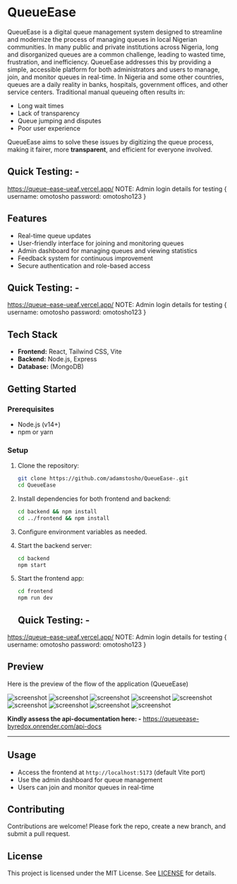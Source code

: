 # QueueEase
QueueEase is a digital queue management system designed to streamline and modernize the process of managing queues in local Nigerian communities. In many public and private institutions across Nigeria, long and disorganized queues are a common challenge, leading to wasted time, frustration, and inefficiency. QueueEase addresses this by providing a simple, accessible platform for both administrators and users to manage, join, and monitor queues in real-time.
In Nigeria and some other countries, queues are a daily reality in banks, hospitals, government offices, and other service centers. Traditional manual queueing often results in:
- Long wait times
- Lack of transparency
- Queue jumping and disputes
- Poor user experience

QueueEase aims to solve these issues by digitizing the queue process, making it fairer, more **transparent**, and efficient for everyone involved.

## **Quick Testing: -**
https://queue-ease-ueaf.vercel.app/
NOTE: Admin login details for testing {
   username: omotosho
   password: omotosho123
}

## Features
- Real-time queue updates
- User-friendly interface for joining and monitoring queues
- Admin dashboard for managing queues and viewing statistics
- Feedback system for continuous improvement
- Secure authentication and role-based access

## **Quick Testing: -**
https://queue-ease-ueaf.vercel.app/
NOTE: Admin login details for testing {
   username: omotosho
   password: omotosho123
}

## Tech Stack
- **Frontend:** React, Tailwind CSS, Vite
- **Backend:** Node.js, Express
- **Database:** (MongoDB)

## Getting Started

### Prerequisites
- Node.js (v14+)
- npm or yarn

### Setup
1. Clone the repository:
   ```bash
   git clone https://github.com/adamstosho/QueueEase-.git
   cd QueueEase
   ```
2. Install dependencies for both frontend and backend:
   ```bash
   cd backend && npm install
   cd ../frontend && npm install
   ```
3. Configure environment variables as needed.
4. Start the backend server:
   ```bash
   cd backend
   npm start
   ```
5. Start the frontend app:
   ```bash
   cd frontend
   npm run dev
   ```

   ## **Quick Testing: -**
https://queue-ease-ueaf.vercel.app/
NOTE: Admin login details for testing {
   username: omotosho
   password: omotosho123
}

## **Preview**
Here is the preview of the  flow of the application (QueueEase)

![screenshot](/frontend/public/Screenshot%20(36).png)
![screenshot](/frontend/public/Screenshot%20(37).png)
![screenshot](/frontend/public/Screenshot%20(38).png)
![screenshot](/frontend/public/Screenshot%20(39).png)
![screenshot](/frontend/public/Screenshot%20(40).png)
![screenshot](/frontend/public/Screenshot%20(41).png)
![screenshot](/frontend/public/Screenshot%20(42).png)
![screenshot](/frontend/public/Screenshot%20(43).png)
![screenshot](/frontend/public/Screenshot%20(44).png)


**Kindly assess the api-documentation here: -** 
https://queueease-byredox.onrender.com/api-docs

---


## Usage
- Access the frontend at `http://localhost:5173` (default Vite port)
- Use the admin dashboard for queue management
- Users can join and monitor queues in real-time

## Contributing
Contributions are welcome! Please fork the repo, create a new branch, and submit a pull request.

## License
This project is licensed under the MIT License. See [LICENSE](LICENSE) for details. 